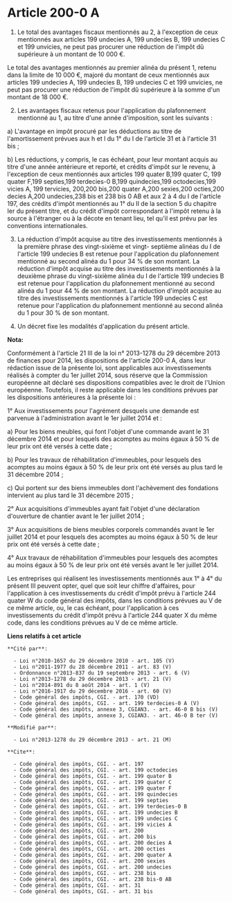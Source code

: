 # Article 200-0 A

1. Le total des avantages fiscaux mentionnés au 2, à l'exception de ceux mentionnés aux articles 199 undecies A, 199 undecies
B, 199 undecies C et 199 unvicies, ne peut pas procurer une réduction de l'impôt dû supérieure à un montant de 10 000 €.

Le total des avantages mentionnés au premier alinéa du présent 1, retenu dans la limite de 10 000 €, majoré du montant de
ceux mentionnés aux articles 199 undecies A, 199 undecies B, 199 undecies C et 199 unvicies, ne peut pas procurer une
réduction de l'impôt dû supérieure à la somme d'un montant de 18 000 €.

2. Les avantages fiscaux retenus pour l'application du plafonnement mentionné au 1, au titre d'une année d'imposition, sont
les suivants :

a) L'avantage en impôt procuré par les déductions au titre de l'amortissement prévues aux h et l du 1° du I de l'article 31
et à l'article 31 bis ;

b) Les réductions, y compris, le cas échéant, pour leur montant acquis au titre d'une année antérieure et reporté, et crédits
d'impôt sur le revenu, à l'exception de ceux mentionnés aux articles 199 quater B,199 quater C,
199 quater F,199 septies,199 terdecies-0 B,199 quindecies,199 octodecies,199 vicies A, 199 tervicies, 200,200 bis,200 quater
A,200 sexies,200 octies,200 decies A,200 undecies,238 bis et 238 bis 0 AB et aux 2 à 4 du I de l'article 197, des crédits
d'impôt mentionnés au 1° du II de la section 5 du chapitre Ier du présent titre, et du crédit d'impôt correspondant à l'impôt
retenu à la source à l'étranger ou à la décote en tenant lieu, tel qu'il est prévu par les conventions internationales.

3. La réduction d'impôt acquise au titre des investissements mentionnés à la première phrase des vingt-sixième et vingt-
septième alinéas du I de l'article 199 undecies B est retenue pour l'application du plafonnement mentionné au second alinéa
du 1 pour 34 % de son montant. La réduction d'impôt acquise au titre des investissements mentionnés à la deuxième phrase du
vingt-sixième alinéa du I de l'article 199 undecies B est retenue pour l'application du plafonnement mentionné au second
alinéa du 1 pour 44 % de son montant. La réduction d'impôt acquise au titre des investissements mentionnés à l'article 199
undecies C est retenue pour l'application du plafonnement mentionné au second alinéa du 1 pour 30 % de son montant.

4. Un décret fixe les modalités d'application du présent article.

**Nota:**

Conformément à l'article 21 III de la loi n° 2013-1278 du 29 décembre 2013 de finances pour 2014, les dispositions de
l'article 200-0 A, dans leur rédaction issue de la présente loi, sont applicables aux investissements réalisés à compter du
1er juillet 2014, sous réserve que la Commission européenne ait déclaré ses dispositions compatibles avec le droit de l'Union
européenne. Toutefois, il reste applicable dans les conditions prévues par les dispositions antérieures à la présente loi :

1° Aux investissements pour l'agrément desquels une demande est parvenue à l'administration avant le 1er juillet 2014 et : 

a) Pour les biens meubles, qui font l'objet d'une commande avant le 31 décembre 2014 et pour lesquels des acomptes au moins
égaux à 50 % de leur prix ont été versés à cette date ; 

b) Pour les travaux de réhabilitation d'immeubles, pour lesquels des acomptes au moins égaux à 50 % de leur prix ont été
versés au plus tard le 31 décembre 2014 ; 

c) Qui portent sur des biens immeubles dont l'achèvement des fondations intervient au plus tard le 31 décembre 2015 ; 

2° Aux acquisitions d'immeubles ayant fait l'objet d'une déclaration d'ouverture de chantier avant le 1er juillet 2014 ; 

3° Aux acquisitions de biens meubles corporels commandés avant le 1er juillet 2014 et pour lesquels des acomptes au moins
égaux à 50 % de leur prix ont été versés à cette date ; 

4° Aux travaux de réhabilitation d'immeubles pour lesquels des acomptes au moins égaux à 50 % de leur prix ont été versés
avant le 1er juillet 2014. 

Les entreprises qui réalisent les investissements mentionnés aux 1° à 4° du présent III peuvent opter, quel que soit leur
chiffre d'affaires, pour l'application à ces investissements du crédit d'impôt prévu à l'article 244 quater W du code général
des impôts, dans les conditions prévues au V de ce même article, ou, le cas échéant, pour l'application à ces investissements
du crédit d'impôt prévu à l'article 244 quater X du même code, dans les conditions prévues au V de ce même article.

**Liens relatifs à cet article**

	**Cité par**:

	  - Loi n°2010-1657 du 29 décembre 2010 - art. 105 (V)
	  - Loi n°2011-1977 du 28 décembre 2011 - art. 83 (V)
	  - Ordonnance n°2013-837 du 19 septembre 2013 - art. 6 (V)
	  - Loi n°2013-1278 du 29 décembre 2013 - art. 21 (V)
	  - Loi n°2014-891 du 8 août 2014 - art. 1 (V)
	  - Loi n°2016-1917 du 29 décembre 2016 - art. 60 (V)
	  - Code général des impôts, CGI. - art. 170 (VD)
	  - Code général des impôts, CGI. - art. 199 terdecies-0 A (V)
	  - Code général des impôts, annexe 3, CGIAN3. - art. 46-0 B bis (V)
	  - Code général des impôts, annexe 3, CGIAN3. - art. 46-0 B ter (V)

	**Modifié par**:

	  - Loi n°2013-1278 du 29 décembre 2013 - art. 21 (M)

	**Cite**:

	  - Code général des impôts, CGI. - art. 197
	  - Code général des impôts, CGI. - art. 199 octodecies
	  - Code général des impôts, CGI. - art. 199 quater B
	  - Code général des impôts, CGI. - art. 199 quater C
	  - Code général des impôts, CGI. - art. 199 quater F
	  - Code général des impôts, CGI. - art. 199 quindecies
	  - Code général des impôts, CGI. - art. 199 septies
	  - Code général des impôts, CGI. - art. 199 terdecies-0 B
	  - Code général des impôts, CGI. - art. 199 undecies B
	  - Code général des impôts, CGI. - art. 199 undecies C
	  - Code général des impôts, CGI. - art. 199 vicies A
	  - Code général des impôts, CGI. - art. 200
	  - Code général des impôts, CGI. - art. 200 bis
	  - Code général des impôts, CGI. - art. 200 decies A
	  - Code général des impôts, CGI. - art. 200 octies
	  - Code général des impôts, CGI. - art. 200 quater A
	  - Code général des impôts, CGI. - art. 200 sexies
	  - Code général des impôts, CGI. - art. 200 undecies
	  - Code général des impôts, CGI. - art. 238 bis
	  - Code général des impôts, CGI. - art. 238 bis-0 AB
	  - Code général des impôts, CGI. - art. 31
	  - Code général des impôts, CGI. - art. 31 bis
